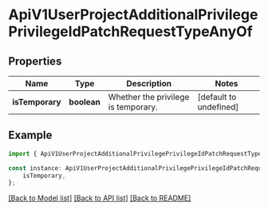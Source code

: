 # ApiV1UserProjectAdditionalPrivilegePrivilegeIdPatchRequestTypeAnyOf


## Properties

Name | Type | Description | Notes
------------ | ------------- | ------------- | -------------
**isTemporary** | **boolean** | Whether the privilege is temporary. | [default to undefined]

## Example

```typescript
import { ApiV1UserProjectAdditionalPrivilegePrivilegeIdPatchRequestTypeAnyOf } from './api';

const instance: ApiV1UserProjectAdditionalPrivilegePrivilegeIdPatchRequestTypeAnyOf = {
    isTemporary,
};
```

[[Back to Model list]](../README.md#documentation-for-models) [[Back to API list]](../README.md#documentation-for-api-endpoints) [[Back to README]](../README.md)
